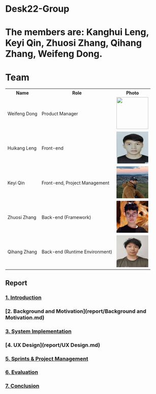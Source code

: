 # Desk22-Group
# The members are: Kanghui Leng, Keyi Qin, Zhuosi Zhang, Qihang Zhang, Weifeng Dong.

# Team
<div align=center>
<table>
<tr>
  <th>Name</th>
  <th>Role</th>
  <th>Photo</th>
</tr>
<tr>
  <td>Weifeng  Dong</td>
  <td>Product  Manager</td>
  <td><img src="https://github.com/HKLENG/Desk22-Group/blob/main/image/%E8%91%A3.png" width="100" height="100"></td>
</tr>
<tr>
  <td>Huikang  Leng </td>
  <td>Front-end </td>
  <td><img src="https://github.com/HKLENG/Desk22-Group/blob/main/image/leng.png" width="100" height="100"></td>
</tr>
<tr>
  <td>Keyi  Qin</td>
  <td>Front-end, Project Management</td>
  <td><img src="https://github.com/HKLENG/Desk22-Group/blob/main/image/qinke.png" width="100" height="100"></td>
</tr>
<tr>
  <td>Zhuosi  Zhang</td>
  <td>Back-end  (Framework) </td>
  <td><img src="https://github.com/HKLENG/Desk22-Group/blob/main/image/zhang.png" width="100" height="100"></td>
</tr>
<tr>
  <td>Qihang  Zhang</td>
  <td>Back-end  (Runtime Environment)</td>
  <td><img src="https://github.com/HKLENG/Desk22-Group/blob/main/image/Qihang.png" width="100" height="100"></td>
</tr>
</table>
  </div>

## **Report**

### [1. Introduction](report/Introduction.md)


### [2. Background and Motivation](report/Background and Motivation.md)


### [3. System Implementation](report/Implementation.md)


### [4. UX Design](report/UX Design.md)


### [5. Sprints & Project Management](report/sprints&ProjectManagement.md)


### [6. Evaluation](report/Evaluation.md)


### [7. Conclusion](report/Conclusion.md)

